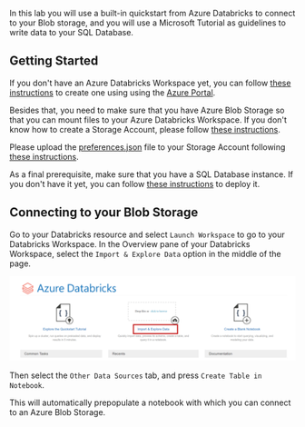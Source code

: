 In this lab you will use a built-in quickstart from Azure Databricks to connect to your Blob storage, and you will use a Microsoft Tutorial as guidelines to write data to your SQL Database.

## Getting Started
If you don't have an Azure Databricks Workspace yet, you can follow [these instructions](https://docs.microsoft.com/en-us/azure/databricks/scenarios/quickstart-create-databricks-workspace-portal?tabs=azure-portal) to create one using using the [Azure Portal](https://portal.azure.com).

Besides that, you need to make sure that you have Azure Blob Storage so that you can mount files to your Azure Databricks Workspace. If you don't know how to create a Storage Account, please follow [these instructions](https://docs.microsoft.com/en-us/azure/storage/common/storage-account-create?tabs=azure-portal).

Please upload the [preferences.json](https://github.com/machteldbogels/handsonlabs/blob/master/etlwithdatabricks/preferences.json) file to your Storage Account following [these instructions](https://docs.microsoft.com/en-us/azure/storage/blobs/storage-quickstart-blobs-portal). 

As a final prerequisite, make sure that you have a SQL Database instance. If you don't have it yet, you can follow [these instructions](https://docs.microsoft.com/en-us/azure/azure-sql/database/single-database-create-quickstart?tabs=azure-portal) to deploy it.

## Connecting to your Blob Storage
Go to your Databricks resource and select `Launch Workspace` to go to your Databricks Workspace. In the Overview pane of your Databricks Workspace, select the `Import & Explore Data` option in the middle of the page.

![Import & Explore](./assets/img001.png)

Then select the `Other Data Sources` tab, and press `Create Table in Notebook`. 

This will automatically prepopulate a notebook with which you can connect to an Azure Blob Storage.

